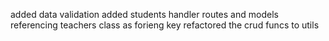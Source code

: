 added data validation 
added students handler routes and models referencing teachers class as forieng key
refactored the crud funcs to utils 
